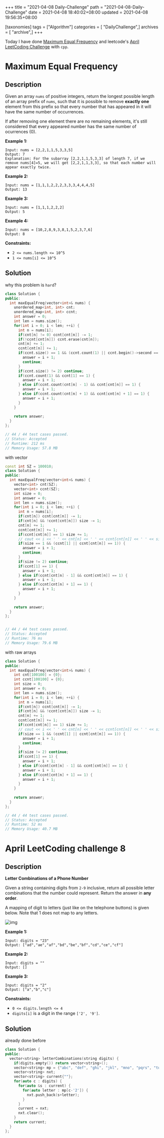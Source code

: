 +++
title = "2021-04-08 Daily-Challenge"
path = "2021-04-08-Daily-Challenge"
date = 2021-04-08 18:40:02+08:00
updated = 2021-04-08 19:56:35+08:00

[taxonomies]
tags = ["Algorithm"]
categories = [ "DailyChallenge",]
archives = [ "archive",]
+++

Today I have done [Maximum Equal Frequency](https://leetcode.com/problems/maximum-equal-frequency/) and leetcode's [April LeetCoding Challenge](https://leetcode.com/explore/challenge/card/april-leetcoding-challenge-2021/594/week-2-april-8th-april-14th/3701/) with `cpp`.

<!-- more -->

# Maximum Equal Frequency

## Description

Given an array `nums` of positive integers, return the longest possible length of an array prefix of `nums`, such that it is possible to remove **exactly one** element from this prefix so that every number that has appeared in it will have the same number of occurrences.

If after removing one element there are no remaining elements, it's still considered that every appeared number has the same number of ocurrences (0).

 

**Example 1:**

```
Input: nums = [2,2,1,1,5,3,3,5]
Output: 7
Explanation: For the subarray [2,2,1,1,5,3,3] of length 7, if we remove nums[4]=5, we will get [2,2,1,1,3,3], so that each number will appear exactly twice.
```

**Example 2:**

```
Input: nums = [1,1,1,2,2,2,3,3,3,4,4,4,5]
Output: 13
```

**Example 3:**

```
Input: nums = [1,1,1,2,2,2]
Output: 5
```

**Example 4:**

```
Input: nums = [10,2,8,9,3,8,1,5,2,3,7,6]
Output: 8
```

 

**Constraints:**

- `2 <= nums.length <= 10^5`
- `1 <= nums[i] <= 10^5`

## Solution

why this problem is `hard`?

``` cpp
class Solution {
public:
  int maxEqualFreq(vector<int>& nums) {
    unordered_map<int, int> cnt;
    unordered_map<int, int> ccnt;
    int answer = 0;
    int len = nums.size();
    for(int i = 0; i < len; ++i) {
      int n = nums[i];
      if(cnt[n] != 0) ccnt[cnt[n]] -= 1;
      if(!ccnt[cnt[n]]) ccnt.erase(cnt[n]);
      cnt[n] += 1;
      ccnt[cnt[n]] += 1;
      if(ccnt.size() == 1 && (ccnt.count(1) || ccnt.begin()->second == 1)) {
        answer = i + 1;
        continue;
      }
      if(ccnt.size() != 2) continue;
      if(ccnt.count(1) && ccnt[1] == 1) {
        answer = i + 1;
      } else if(ccnt.count(cnt[n] - 1) && ccnt[cnt[n]] == 1) {
        answer = i + 1;
      } else if(ccnt.count(cnt[n] + 1) && ccnt[cnt[n] + 1] == 1) {
        answer = i + 1;
      }
    }
    
    return answer;
  }
};

// 44 / 44 test cases passed.
// Status: Accepted
// Runtime: 212 ms
// Memory Usage: 57.8 MB
```

with vector

``` cpp
const int SZ = 100010;
class Solution {
public:
  int maxEqualFreq(vector<int>& nums) {
    vector<int> cnt(SZ);
    vector<int> ccnt(SZ);
    int size = 0;
    int answer = 0;
    int len = nums.size();
    for(int i = 0; i < len; ++i) {
      int n = nums[i];
      if(cnt[n]) ccnt[cnt[n]] -= 1;
      if(cnt[n] && !ccnt[cnt[n]]) size -= 1;
      cnt[n] += 1;
      ccnt[cnt[n]] += 1;
      if(ccnt[cnt[n]] == 1) size += 1;
      // cout << i << ' ' << cnt[n] << ' ' << ccnt[cnt[n]] << ' ' << size << endl;
      if(size == 1 && (ccnt[1] || ccnt[cnt[n]] == 1)) {
        answer = i + 1;
        continue;
      }
      if(size != 2) continue;
      if(ccnt[1] == 1) {
        answer = i + 1;
      } else if(ccnt[cnt[n] - 1] && ccnt[cnt[n]] == 1) {
        answer = i + 1;
      } else if(ccnt[cnt[n] + 1] == 1) {
        answer = i + 1;
      }
    }
    
    return answer;
  }
};


// 44 / 44 test cases passed.
// Status: Accepted
// Runtime: 76 ms
// Memory Usage: 79.6 MB
```

with raw arrays

``` cpp
class Solution {
public:
  int maxEqualFreq(vector<int>& nums) {
    int cnt[100100] = {0};
    int ccnt[100100] = {0};
    int size = 0;
    int answer = 0;
    int len = nums.size();
    for(int i = 0; i < len; ++i) {
      int n = nums[i];
      if(cnt[n]) ccnt[cnt[n]] -= 1;
      if(cnt[n] && !ccnt[cnt[n]]) size -= 1;
      cnt[n] += 1;
      ccnt[cnt[n]] += 1;
      if(ccnt[cnt[n]] == 1) size += 1;
      // cout << i << ' ' << cnt[n] << ' ' << ccnt[cnt[n]] << ' ' << size << endl;
      if(size == 1 && (ccnt[1] || ccnt[cnt[n]] == 1)) {
        answer = i + 1;
        continue;
      }
      if(size != 2) continue;
      if(ccnt[1] == 1) {
        answer = i + 1;
      } else if(ccnt[cnt[n] - 1] && ccnt[cnt[n]] == 1) {
        answer = i + 1;
      } else if(ccnt[cnt[n] + 1] == 1) {
        answer = i + 1;
      }
    }
    
    return answer;
  }
};

// 44 / 44 test cases passed.
// Status: Accepted
// Runtime: 52 ms
// Memory Usage: 40.7 MB
```

# April LeetCoding challenge 8

## Description

**Letter Combinations of a Phone Number**

Given a string containing digits from `2-9` inclusive, return all possible letter combinations that the number could represent. Return the answer in **any order**.

A mapping of digit to letters (just like on the telephone buttons) is given below. Note that 1 does not map to any letters.

![img](https://upload.wikimedia.org/wikipedia/commons/thumb/7/73/Telephone-keypad2.svg/200px-Telephone-keypad2.svg.png)

 

**Example 1:**

```
Input: digits = "23"
Output: ["ad","ae","af","bd","be","bf","cd","ce","cf"]
```

**Example 2:**

```
Input: digits = ""
Output: []
```

**Example 3:**

```
Input: digits = "2"
Output: ["a","b","c"]
```

 

**Constraints:**

- `0 <= digits.length <= 4`
- `digits[i]` is a digit in the range `['2', '9']`.

## Solution

already done before

``` cpp
class Solution {
public:
  vector<string> letterCombinations(string digits) {
    if(digits.empty()) return vector<string>();
    vector<string> mp = {"abc", "def", "ghi", "jkl", "mno", "pqrs", "tuv", "wxyz"};
    vector<string> nxt;
    vector<string> current{""};
    for(auto c : digits) {
      for(auto &s : current) {
        for(auto letter : mp[c-'2']) {
          nxt.push_back(s+letter);
        }
      }
      current = nxt;
      nxt.clear();
    }
    return current;
  }
};
```
